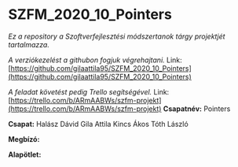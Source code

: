 # SZFM_2020_10_Pointers
*Ez a repository a Szoftverfejlesztési módszertanok tárgy projektjét tartalmazza.* 

*A verziókezelést a githubon fogjuk végrehajtani.* Link:[https://github.com/gilaattila95/SZFM_2020_10_Pointers](https://github.com/gilaattila95/SZFM_2020_10_Pointers)

*A feladat követést pedig Trello segítségével.* Link:[https://trello.com/b/ARmAABWs/szfm-projekt](https://trello.com/b/ARmAABWs/szfm-projekt)
**Csapatnév:** Pointers

**Csapat:**
Halász Dávid 
Gila Attila 
Kincs Ákos 
Tóth László 

**Megbízó:** 

**Alapötlet:** 




